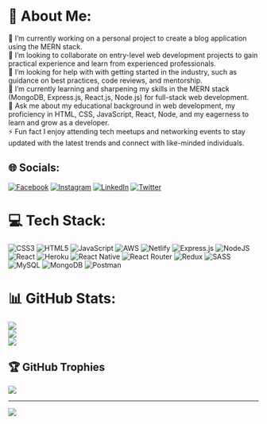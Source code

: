 # 💫 About Me:
🔭 I’m currently working on a personal project to create a blog application using the MERN stack.<br>👯  I’m looking to collaborate on entry-level web development projects to gain practical experience and learn from experienced professionals.<br>🤝 I’m looking for help with with getting started in the industry, such as guidance on best practices, code reviews, and mentorship.<br>🌱 I’m currently learning and sharpening my skills in the MERN stack (MongoDB, Express.js, React.js, Node.js) for full-stack web development.<br>💬  Ask me about my educational background in web development, my proficiency in HTML, CSS, JavaScript, React, Node, and my eagerness to learn and grow as a developer.<br>⚡  Fun fact I enjoy attending tech meetups and networking events to stay updated with the latest trends and connect with like-minded individuals.


## 🌐 Socials:
[![Facebook](https://img.shields.io/badge/Facebook-%231877F2.svg?logo=Facebook&logoColor=white)](https://facebook.com/sundar) [![Instagram](https://img.shields.io/badge/Instagram-%23E4405F.svg?logo=Instagram&logoColor=white)](https://instagram.com/crazy_couple) [![LinkedIn](https://img.shields.io/badge/LinkedIn-%230077B5.svg?logo=linkedin&logoColor=white)](https://linkedin.com/in/sundarararaj) [![Twitter](https://img.shields.io/badge/Twitter-%231DA1F2.svg?logo=Twitter&logoColor=white)](https://twitter.com/sundar) 

# 💻 Tech Stack:
![CSS3](https://img.shields.io/badge/css3-%231572B6.svg?style=plastic&logo=css3&logoColor=white) ![HTML5](https://img.shields.io/badge/html5-%23E34F26.svg?style=plastic&logo=html5&logoColor=white) ![JavaScript](https://img.shields.io/badge/javascript-%23323330.svg?style=plastic&logo=javascript&logoColor=%23F7DF1E) ![AWS](https://img.shields.io/badge/AWS-%23FF9900.svg?style=plastic&logo=amazon-aws&logoColor=white) ![Netlify](https://img.shields.io/badge/netlify-%23000000.svg?style=plastic&logo=netlify&logoColor=#00C7B7) ![Express.js](https://img.shields.io/badge/express.js-%23404d59.svg?style=plastic&logo=express&logoColor=%2361DAFB) ![NodeJS](https://img.shields.io/badge/node.js-6DA55F?style=plastic&logo=node.js&logoColor=white) ![React](https://img.shields.io/badge/react-%2320232a.svg?style=plastic&logo=react&logoColor=%2361DAFB) ![Heroku](https://img.shields.io/badge/heroku-%23430098.svg?style=plastic&logo=heroku&logoColor=white) ![React Native](https://img.shields.io/badge/react_native-%2320232a.svg?style=plastic&logo=react&logoColor=%2361DAFB) ![React Router](https://img.shields.io/badge/React_Router-CA4245?style=plastic&logo=react-router&logoColor=white) ![Redux](https://img.shields.io/badge/redux-%23593d88.svg?style=plastic&logo=redux&logoColor=white) ![SASS](https://img.shields.io/badge/SASS-hotpink.svg?style=plastic&logo=SASS&logoColor=white) ![MySQL](https://img.shields.io/badge/mysql-%2300f.svg?style=plastic&logo=mysql&logoColor=white) ![MongoDB](https://img.shields.io/badge/MongoDB-%234ea94b.svg?style=plastic&logo=mongodb&logoColor=white) ![Postman](https://img.shields.io/badge/Postman-FF6C37?style=plastic&logo=postman&logoColor=white)
# 📊 GitHub Stats:
![](https://github-readme-stats.vercel.app/api?username=puthukkottai&theme=prussian&hide_border=false&include_all_commits=false&count_private=false)<br/>
![](https://github-readme-streak-stats.herokuapp.com/?user=puthukkottai&theme=prussian&hide_border=false)<br/>
![](https://github-readme-stats.vercel.app/api/top-langs/?username=puthukkottai&theme=prussian&hide_border=false&include_all_commits=false&count_private=false&layout=compact)

## 🏆 GitHub Trophies
![](https://github-profile-trophy.vercel.app/?username=puthukkottai&theme=radical&no-frame=false&no-bg=true&margin-w=4)

---
[![](https://visitcount.itsvg.in/api?id=puthukkottai&icon=0&color=0)](https://visitcount.itsvg.in)

<!-- Proudly created with GPRM ( https://gprm.itsvg.in ) -->
